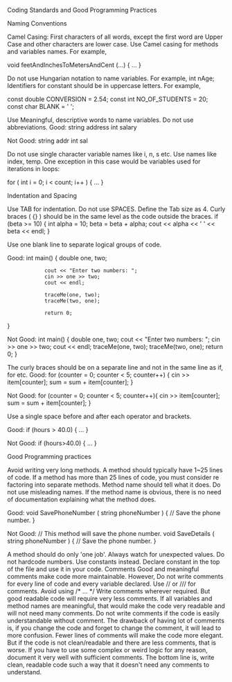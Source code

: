 Coding Standards and Good Programming Practices

Naming Conventions

Camel Casing: First characters of all words, except the first word are Upper Case and other characters are lower case. Use Camel casing for methods and variables names. For example, 

void feetAndInchesToMetersAndCent (…)
{
…
}

Do not use Hungarian notation to name variables. For example, 
int nAge;
Identifiers for constant should be in uppercase letters. For example,

const double CONVERSION = 2.54;
const int NO_OF_STUDENTS = 20;
const char BLANK = ' ';

Use Meaningful, descriptive words to name variables. Do not use abbreviations. 
Good:
string address
int salary

Not Good:
string addr
int sal

Do not use single character variable names like i, n, s etc. Use names like index, temp. One exception in this case would be variables used for iterations in loops: 

for ( int i = 0; i < count; i++ )
{
	...
}

Indentation and Spacing

Use TAB for indentation. Do not use SPACES.  Define the Tab size as 4.
Curly braces ( {} ) should be in the same level as the code outside the braces. 
if (beta >= 10)
{
                int alpha = 10;
                beta = beta + alpha;
                cout << alpha << ' ' << beta << endl;
}

Use one blank line to separate logical groups of code. 

Good:
int main()
{
                double one, two;

                cout << "Enter two numbers: ";
                cin >> one >> two;
                cout << endl;

                traceMe(one, two);
                traceMe(two, one);

                return 0;
}

Not Good:
int main()
{
                double one, two;
                cout << "Enter two numbers: ";
                cin >> one >> two;
                cout << endl;
                traceMe(one, two);
                traceMe(two, one);
                return 0;
}

The curly braces should be on a separate line and not in the same line as if, for etc. 
Good:
for (counter = 0; counter < 5; counter++)
{
                cin >> item[counter];
                sum = sum + item[counter];
}

Not Good:
for (counter = 0; counter < 5; counter++){
                cin >> item[counter];
                sum = sum + item[counter];
}

Use a single space before and after each operator and brackets. 

Good:
if (hours > 40.0)
{
                …
}

Not Good:
if (hours>40.0)
{
                …
}

Good Programming practices

Avoid writing very long methods. A method should typically have 1~25 lines of code. If a method has more than 25 lines of code, you must consider re factoring into separate methods. 
Method name should tell what it does. Do not use misleading names. If the method name is obvious, there is no need of documentation explaining what the method does. 

Good:
void SavePhoneNumber ( string phoneNumber )
{
	// Save the phone number.
}

Not Good:
// This method will save the phone number.
void SaveDetails ( string phoneNumber )
{
	// Save the phone number.
}

A method should do only 'one job'.
Always watch for unexpected values.
Do not hardcode numbers. Use constants instead. Declare constant in the top of the file and use it in your code.
Comments
Good and meaningful comments make code more maintainable. However, 
Do not write comments for every line of code and every variable declared. 
Use // or /// for comments. Avoid using /* … */
Write comments wherever required. But good readable code will require very less comments. If all variables and method names are meaningful, that would make the code very readable and will not need many comments. 
Do not write comments if the code is easily understandable without comment. The drawback of having lot of comments is, if you change the code and forget to change the comment, it will lead to more confusion.
Fewer lines of comments will make the code more elegant. But if the code is not clean/readable and there are less comments, that is worse. 
If you have to use some complex or weird logic for any reason, document it very well with sufficient comments. 
The bottom line is, write clean, readable code such a way that it doesn't need any comments to understand. 
